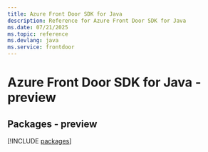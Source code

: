 ```yaml
---
title: Azure Front Door SDK for Java
description: Reference for Azure Front Door SDK for Java
ms.date: 07/21/2025
ms.topic: reference
ms.devlang: java
ms.service: frontdoor
---
```

# Azure Front Door SDK for Java - preview
## Packages - preview
[!INCLUDE [packages](front-door-index.md)]